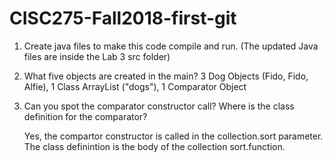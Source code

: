 # CISC275-Fall2018-first-git
1. Create java files to make this code compile and run.
  (The updated Java files are inside the Lab 3 src folder)

2. What five objects are created in the main?
 3 Dog Objects (Fido, Fido, Alfie), 1 Class ArrayList ("dogs"), 1 Comparator Object

3. Can you spot the comparator constructor call? Where is the class definition for the comparator?

   Yes, the compartor constructor is called in the collection.sort parameter. The class definintion is the body of the      collection sort.function. 
